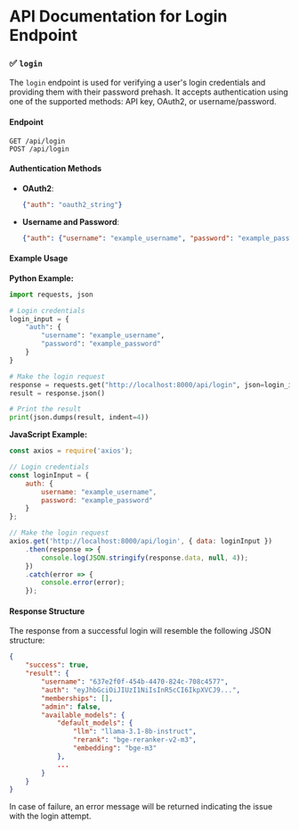 # API Documentation for Login Endpoint

### ✅ `login`

The `login` endpoint is used for verifying a user's login credentials and providing them with their password prehash. It accepts authentication using one of the supported methods: API key, OAuth2, or username/password.

#### Endpoint
```
GET /api/login
POST /api/login
```

#### Authentication Methods
- **OAuth2**:
    ```json
    {"auth": "oauth2_string"}
    ```

- **Username and Password**:
    ```json
    {"auth": {"username": "example_username", "password": "example_password"}}
    ```

#### Example Usage

**Python Example:**
```python
import requests, json

# Login credentials
login_input = {
    "auth": {
        "username": "example_username",
        "password": "example_password"
    }
}

# Make the login request
response = requests.get("http://localhost:8000/api/login", json=login_input)
result = response.json()

# Print the result
print(json.dumps(result, indent=4))
```

**JavaScript Example:**
```javascript
const axios = require('axios');

// Login credentials
const loginInput = {
    auth: {
        username: "example_username",
        password: "example_password"
    }
};

// Make the login request
axios.get('http://localhost:8000/api/login', { data: loginInput })
    .then(response => {
        console.log(JSON.stringify(response.data, null, 4));
    })
    .catch(error => {
        console.error(error);
    });
```

#### Response Structure
The response from a successful login will resemble the following JSON structure:
```json
{
    "success": true,
    "result": {
        "username": "637e2f0f-454b-4470-824c-708c4577",
        "auth": "eyJhbGciOiJIUzI1NiIsInR5cCI6IkpXVCJ9...",
        "memberships": [],
        "admin": false,
        "available_models": {
            "default_models": {
                "llm": "llama-3.1-8b-instruct",
                "rerank": "bge-reranker-v2-m3",
                "embedding": "bge-m3"
            },
            ...
        }
    }
}
```

In case of failure, an error message will be returned indicating the issue with the login attempt.